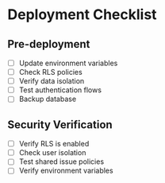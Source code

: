 # Deployment Checklist

## Pre-deployment
- [ ] Update environment variables
- [ ] Check RLS policies
- [ ] Verify data isolation
- [ ] Test authentication flows
- [ ] Backup database

## Security Verification
- [ ] Verify RLS is enabled
- [ ] Check user isolation
- [ ] Test shared issue policies
- [ ] Verify environment variables 
